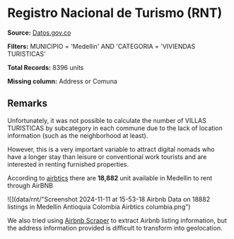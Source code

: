 # Registro Nacional de Turismo (RNT)

**Source:** [Datos.gov.co](https://www.datos.gov.co/d/thwd-ivmp)

**Filters:** MUNICIPIO = 'Medellin' AND 'CATEGORIA = 'VIVIENDAS TURISTICAS' 

**Total Records:** 8396 units

**Missing column:** Address or Comuna 

## Remarks ## 

Unfortunately, it was not possible to calculate the number of VILLAS TURISTICAS by subcategory in each commune due to the lack of location information (such as the neighborhood at least).

However, this is a very important variable to attract digital nomads who have a longer stay than leisure or conventional work tourists and are interested in renting furnished properties.

According to [airbtics](https://app.airbtics.com/airbnb-data/columbia/0/medellin,%20antioquia,%20colombia) there are **18,882** unit available in Medellin to rent through AirBNB

![](data/rnt/"Screenshot 2024-11-11 at 15-53-18 Airbnb Data on 18882 listings in Medellin Antioquia Colombia Airbtics columbia.png")

We also tried using [Airbnb Scraper](https://apify.com/onidivo/airbnb-scraper) to extract Airbnb listing information, but the address information provided is difficult to transform into geolocation.
